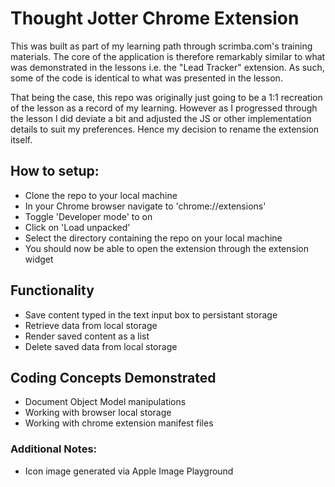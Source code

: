 # Thought Jotter Chrome Extension

This was built as part of my learning path through scrimba.com's training materials.
The core of the application is therefore remarkably similar to what was demonstrated
in the lessons i.e. the "Lead Tracker" extension. As such, some of the code is 
identical to what was presented in the lesson.

That being the case, this repo was originally just going to be a 1:1 recreation
of the lesson as a record of my learning. However as I progressed through the lesson
I did deviate a bit and adjusted the JS or other implementation details to suit my 
preferences. Hence my decision to rename the extension itself.

## How to setup:
- Clone the repo to your local machine
- In your Chrome browser navigate to 'chrome://extensions'
- Toggle 'Developer mode' to on
- Click on 'Load unpacked'
- Select the directory containing the repo on your local machine
- You should now be able to open the extension through the extension widget 


## Functionality
- Save content typed in the text input box to persistant storage
- Retrieve data from local storage
- Render saved content as a list
- Delete saved data from local storage

## Coding Concepts Demonstrated
- Document Object Model manipulations
- Working with browser local storage
- Working with chrome extension manifest files

### Additional Notes: 
- Icon image generated via Apple Image Playground
